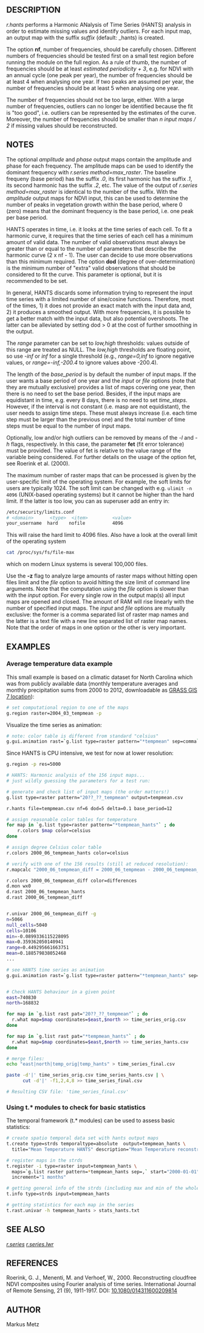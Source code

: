 ## DESCRIPTION

*r.hants* performs a Harmonic ANalysis of Time Series (HANTS) analysis
in order to estimate missing values and identify outliers. For each
input map, an output map with the suffix *suffix* (default: \_hants) is
created.

The option **nf**, number of frequencies, should be carefully chosen.
Different numbers of frequencies should be tested first on a small test
region before running the module on the full region. As a rule of thumb,
the number of frequencies should be at least *estimated periodicity +
3*, e.g. for NDVI with an annual cycle (one peak per year), the number
of frequencies should be at least 4 when analysing one year. If two
peaks are assumed per year, the number of frequencies should be at least
5 when analysing one year.

The number of frequencies should not be too large, either. With a large
number of frequencies, outliers can no longer be identified because the
fit is "too good", i.e. outliers can be represented by the estimates of
the curve. Moreover, the number of frequencies should be smaller than *n
input maps / 2* if missing values should be reconstructed.

## NOTES

The optional *amplitude* and *phase* output maps contain the amplitude
and phase for each frequency. The amplitude maps can be used to identify
the dominant frequency with *r.series method=max\_raster*. The baseline
frequeny (base period) has the suffix *.0*, its first harmonic has the
suffix *.1*, its second harmonic has the suffix *.2*, etc. The value of
the output of *r.series method=max\_raster* is identical to the number
of the suffix. With the *amplitude* output maps for NDVI input, this can
be used to determine the number of peaks in vegetation growth within the
base period, where 0 (zero) means that the dominant frequency is the
base period, i.e. one peak per base period.

HANTS operates in time, i.e. it looks at the time series of each cell.
To fit a harmonic curve, it requires that the time series of each cell
has a minimum amount of valid data. The number of valid observations
must always be greater than or equal to the number of parameters that
describe the harmonic curve (2 x nf - 1). The user can decide to use
more observations than this minimum required. The option **dod** (degree
of over-determination) is the minimum number of "extra" valid
observations that should be considered to fit the curve. This parameter
is optional, but it is recommended to be set.

In general, HANTS discards some information trying to represent the
input time series with a limited number of sine/cosine functions.
Therefore, most of the times, 1) it does not provide an exact match with
the input data and, 2) it produces a smoothed output. With more
frequencies, it is possible to get a better match with the input data,
but also potential overshoots. The latter can be alleviated by setting
dod \> 0 at the cost of further smoothing in the output.

The *range* parameter can be set to *low,high* thresholds: values
outside of this range are treated as NULL. The *low,high* thresholds are
floating point, so use *-inf* or *inf* for a single threshold (e.g.,
*range=0,inf* to ignore negative values, or *range=-inf,-200.4* to
ignore values above -200.4).

The length of the *base\_period* is by default the number of input maps.
If the user wants a base period of one year and the *input* or *file*
options (note that they are mutually exclusive) provides a list of maps
covering one year, then there is no need to set the base period.
Besides, if the input maps are equidistant in time, e.g. every 8 days,
there is no need to set *time\_steps*. However, if the interval is not
constant (i.e. masp are not equidistant), the user needs to assign time
steps. These must always increase (i.e. each time step must be larger
than the previous one) and the total number of time steps must be equal
to the number of input maps.

Optionally, low and/or high outliers can be removed by means of the *-l*
and *-h* flags, respectively. In this case, the parameter **fet** (fit
error tolerance) must be provided. The value of fet is relative to the
value range of the variable being considered. For further details on the
usage of the option fet, see Roerink et al. (2000).

The maximum number of raster maps that can be processed is given by the
user-specific limit of the operating system. For example, the soft
limits for users are typically 1024. The soft limit can be changed with
e.g. `ulimit -n 4096` (UNIX-based operating systems) but it cannot be
higher than the hard limit. If the latter is too low, you can as
superuser add an entry in:

```sh
/etc/security/limits.conf
# <domain>      <type>  <item>         <value>
your_username  hard    nofile          4096
```

This will raise the hard limit to 4096 files. Also have a look at the
overall limit of the operating system

```sh
cat /proc/sys/fs/file-max
```

which on modern Linux systems is several 100,000 files.

Use the **-z** flag to analyze large amounts of raster maps without
hitting open files limit and the *file* option to avoid hitting the size
limit of command line arguments. Note that the computation using the
*file* option is slower than with the *input* option. For every single
row in the output map(s) all input maps are opened and closed. The
amount of RAM will rise linearly with the number of specified input
maps. The *input* and *file* options are mutually exclusive: the former
is a comma separated list of raster map names and the latter is a text
file with a new line separated list of raster map names. Note that the
order of maps in one option or the other is very important.

## EXAMPLES

### Average temperature data example

This small example is based on a climatic dataset for North Carolina
which was from publicly available data (monthly temperature averages and
monthly precipitation sums from 2000 to 2012, downloadable as [GRASS
GIS 7
location](http://courses.ncsu.edu/mea592/common/media/02/nc_climate_spm_2000_2012.zip)):

```sh
# set computational region to one of the maps
g.region raster=2004_03_tempmean -p
```

Visualize the time series as animation:

```sh
# note: color table is different from standard "celsius"
g.gui.animation rast=`g.list type=raster pattern="*tempmean" sep=comma`
```

Since HANTS is CPU intensive, we test for now at lower resolution:

```sh
g.region -p res=5000

# HANTS: Harmonic analysis of the 156 input maps...
# just wildly guessing the parameters for a test run:

# generate and check list of input maps (the order matters!)
g.list type=raster pattern="20??_??_tempmean" output=tempmean.csv

r.hants file=tempmean.csv nf=6 dod=5 delta=0.1 base_period=12

# assign reasonable color tables for temperature
for map in `g.list type=raster pattern="*tempmean_hants"` ; do
    r.colors $map color=celsius
done

# assign degree Celsius color table
r.colors 2000_06_tempmean_hants color=celsius

# verify with one of the 156 results (still at reduced resolution):
r.mapcalc "2000_06_tempmean_diff = 2000_06_tempmean - 2000_06_tempmean_hants"

r.colors 2000_06_tempmean_diff color=differences
d.mon wx0
d.rast 2000_06_tempmean_hants
d.rast 2000_06_tempmean_diff


r.univar 2000_06_tempmean_diff -g
n=5066
null_cells=5040
cells=10106
min=-0.0899336115228095
max=0.359362050140941
range=0.449295661663751
mean=0.188579838052468
...

# see HANTS time series as animation
g.gui.animation rast=`g.list type=raster pattern="*tempmean_hants" sep=comma`


# Check HANTS behaviour in a given point
east=740830
north=168832

for map in `g.list rast pat="20??_??_tempmean"` ; do
  r.what map=$map coordinates=$east,$north >> time_series_orig.csv
done

for map in `g.list rast pat="*tempmean_hants"` ; do
  r.what map=$map coordinates=$east,$north >> time_series_hants.csv
done

# merge files:
echo "east|north|temp_orig|temp_hants" > time_series_final.csv

paste -d'|' time_series_orig.csv time_series_hants.csv | \
      cut -d'|' -f1,2,4,8 >> time_series_final.csv

# Resulting CSV file: 'time_series_final.csv'
```

### Using t.\* modules to check for basic statistics

The temporal framework (t.\* modules) can be used to assess basic
statistics:

```sh
# create spatio temporal data set with hants output maps
t.create type=strds temporaltype=absolute  output=tempmean_hants \
  title="Mean Temperature HANTS" description="Mean Temperature reconstructed with HANTS"

# register maps in the strds
t.register -i type=raster input=tempmean_hants \
  maps=`g.list raster pattern=*tempmean_hants sep=,` start="2000-01-01" \
  increment="1 months"

# getting general info of the strds (including max and min of the whole series)
t.info type=strds input=tempmean_hants

# getting statistics for each map in the series
t.rast.univar -h tempmean_hants > stats_hants.txt
```

## SEE ALSO

*[r.series](https://grass.osgeo.org/grass-stable/manuals/r.series.html)*
*[r.series.lwr](r.series.lwr.md)*

## REFERENCES

Roerink, G. J., Menenti, M. and Verhoef, W., 2000. Reconstructing
cloudfree NDVI composites using Fourier analysis of time series.
International Journal of Remote Sensing, 21 (9), 1911-1917. DOI:
[10.1080/014311600209814](https://doi.org/10.1080/014311600209814)

## AUTHOR

Markus Metz

